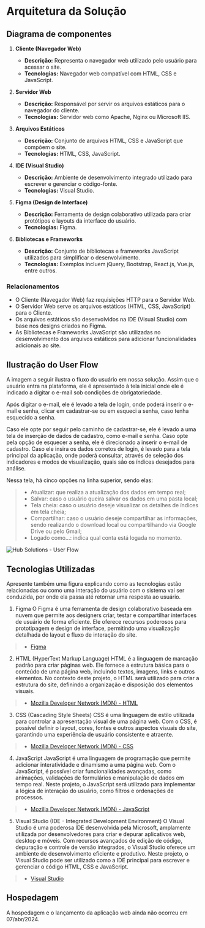 # Arquitetura da Solução
## Diagrama de componentes

1. **Cliente (Navegador Web)**
   - **Descrição:** Representa o navegador web utilizado pelo usuário para acessar o site.
   - **Tecnologias:** Navegador web compatível com HTML, CSS e JavaScript.

2. **Servidor Web**
   - **Descrição:** Responsável por servir os arquivos estáticos para o navegador do cliente.
   - **Tecnologias:** Servidor web como Apache, Nginx ou Microsoft IIS.

3. **Arquivos Estáticos**
   - **Descrição:** Conjunto de arquivos HTML, CSS e JavaScript que compõem o site.
   - **Tecnologias:** HTML, CSS, JavaScript.

4. **IDE (Visual Studio)**
   - **Descrição:** Ambiente de desenvolvimento integrado utilizado para escrever e gerenciar o código-fonte.
   - **Tecnologias:** Visual Studio.

5. **Figma (Design de Interface)**
   - **Descrição:** Ferramenta de design colaborativo utilizada para criar protótipos e layouts da interface do usuário.
   - **Tecnologias:** Figma.

6. **Bibliotecas e Frameworks**
   - **Descrição:** Conjunto de bibliotecas e frameworks JavaScript utilizados para simplificar o desenvolvimento.
   - **Tecnologias:** Exemplos incluem jQuery, Bootstrap, React.js, Vue.js, entre outros.

### Relacionamentos

- O Cliente (Navegador Web) faz requisições HTTP para o Servidor Web.
- O Servidor Web serve os arquivos estáticos (HTML, CSS, JavaScript) para o Cliente.
- Os arquivos estáticos são desenvolvidos na IDE (Visual Studio) com base nos designs criados no Figma.
- As Bibliotecas e Frameworks JavaScript são utilizadas no desenvolvimento dos arquivos estáticos para adicionar funcionalidades adicionais ao site.

## Ilustração do User Flow

A imagem a seguir ilustra o fluxo do usuário em nossa solução. Assim que o usuário entra na plataforma, ele é apresentado à tela inicial onde ele é indicado a digitar o e-mail sob condições de obrigatoriedade.

Após digitar o e-mail, ele é levado a tela de login, onde poderá inserir o e-mail e senha, clicar em cadastrar-se ou em esqueci a senha, caso tenha esquecido a senha.

Caso ele opte por seguir pelo caminho de cadastrar-se, ele é levado a uma tela de inserção de dados de cadastro, como e-mail e senha. Caso opte pela opção de esquecer a senha, ele é direcionado a inserir o e-mail de cadastro.
Caso ele insira os dados corretos de login, é levado para a tela principal da aplicação, onde poderá consultar, através de seleção dos indicadores e modos de visualização, quais são os índices desejados para análise.

Nessa tela, há cinco opções na linha superior, sendo elas: 
>- Atualizar: que realiza a atualização dos dados em tempo real;
>- Salvar: caso o usuário queira salvar os dados em uma pasta local;
>- Tela cheia: caso o usuário deseje visualizar os detalhes de índices em tela cheia;
>- Compartilhar: caso o usuário deseje compartilhar as informações, sendo realizando o download local ou compartilhando via Google Drive ou pelo Gmail;
>- Logado como...: indica qual conta está logada no momento.

![Hub Solutions - User Flow](https://github.com/ICEI-PUC-Minas-PMV-SI/pmv-si-2024-1-pe1-t3-si_t3_app_web_1osem2024_gp01/assets/155144408/9276d8a9-0343-46b6-a8c7-ed0131027812)

## Tecnologias Utilizadas

Apresente também uma figura explicando como as tecnologias estão relacionadas ou como uma interação do usuário com o sistema vai ser conduzida, por onde ela passa até retornar uma resposta ao usuário.

1. Figma
O Figma é uma ferramenta de design colaborativo baseada em nuvem que permite aos designers criar, testar e compartilhar interfaces de usuário de forma eficiente. Ele oferece recursos poderosos para prototipagem e design de interface, permitindo uma visualização detalhada do layout e fluxo de interação do site.
> - [Figma](https://www.figma.com/)

2. HTML (HyperText Markup Language)
HTML é a linguagem de marcação padrão para criar páginas web. Ele fornece a estrutura básica para o conteúdo de uma página web, incluindo textos, imagens, links e outros elementos. No contexto deste projeto, o HTML será utilizado para criar a estrutura do site, definindo a organização e disposição dos elementos visuais.
> - [Mozilla Developer Network (MDN) - HTML](https://developer.mozilla.org/pt-BR/docs/Web/HTML)

3. CSS (Cascading Style Sheets)
CSS é uma linguagem de estilo utilizada para controlar a apresentação visual de uma página web. Com o CSS, é possível definir o layout, cores, fontes e outros aspectos visuais do site, garantindo uma experiência de usuário consistente e atraente.
> - [Mozilla Developer Network (MDN) - CSS](https://developer.mozilla.org/pt-BR/docs/Web/CSS)

4. JavaScript
JavaScript é uma linguagem de programação que permite adicionar interatividade e dinamismo a uma página web. Com o JavaScript, é possível criar funcionalidades avançadas, como animações, validações de formulários e manipulação de dados em tempo real. Neste projeto, o JavaScript será utilizado para implementar a lógica de interação do usuário, como filtros e ordenações de processos.
> - [Mozilla Developer Network (MDN) - JavaScript](https://developer.mozilla.org/pt-BR/docs/Web/JavaScript)

5. Visual Studio (IDE - Integrated Development Environment)
O Visual Studio é uma poderosa IDE desenvolvida pela Microsoft, amplamente utilizada por desenvolvedores para criar e depurar aplicativos web, desktop e móveis. Com recursos avançados de edição de código, depuração e controle de versão integrados, o Visual Studio oferece um ambiente de desenvolvimento eficiente e produtivo. Neste projeto, o Visual Studio pode ser utilizado como a IDE principal para escrever e gerenciar o código HTML, CSS e JavaScript.
> - [Visual Studio](https://visualstudio.microsoft.com/)


## Hospedagem

A hospedagem e o lançamento da aplicação web ainda não ocorreu em 07/abr/2024.
